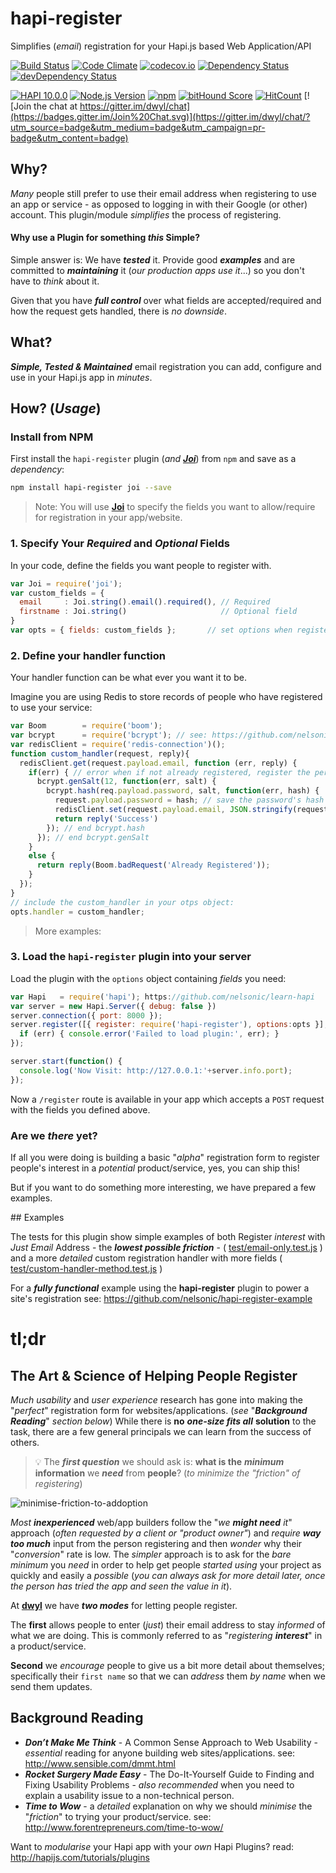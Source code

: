 # hapi-register

Simplifies (*email*) registration for your Hapi.js based Web Application/API

[![Build Status](https://travis-ci.org/nelsonic/hapi-register.svg?branch=master)](https://travis-ci.org/nelsonic/hapi-register)
[![Code Climate](https://codeclimate.com/github/nelsonic/hapi-register/badges/gpa.svg)](https://codeclimate.com/github/nelsonic/hapi-register)
[![codecov.io](http://codecov.io/github/nelsonic/hapi-register/coverage.svg?branch=master)](http://codecov.io/github/nelsonic/hapi-register?branch=master)
[![Dependency Status](https://david-dm.org/nelsonic/hapi-register.svg)](https://david-dm.org/nelsonic/hapi-register)
[![devDependency Status](https://david-dm.org/nelsonic/hapi-register/dev-status.svg)](https://david-dm.org/nelsonic/hapi-register#info=devDependencies)

[![HAPI 10.0.0](http://img.shields.io/badge/hapi-10.0.0-brightgreen.svg "Latest Hapi.js")](http://hapijs.com)
[![Node.js Version](https://img.shields.io/node/v/hapi-auth-jwt2.svg?style=flat "Node.js 0.12 & 4.0 and io.js latest all supported")](http://nodejs.org/download/)
[![npm](https://img.shields.io/npm/v/hapi-login.svg)](https://www.npmjs.com/package/hapi-login)
[![bitHound Score](https://www.bithound.io/github/dwyl/hapi-auth-jwt2/badges/score.svg)](https://www.bithound.io/github/dwyl/hapi-auth-jwt2)
[![HitCount](https://hitt.herokuapp.com/nelsonic/hapi-register.svg)](https://github.com/nelsonic/hapi-register)
[![Join the chat at https://gitter.im/dwyl/chat](https://badges.gitter.im/Join%20Chat.svg)](https://gitter.im/dwyl/chat/?utm_source=badge&utm_medium=badge&utm_campaign=pr-badge&utm_content=badge)


## Why?

*Many* people still prefer to use their email address when registering
to use an app or service - as opposed to logging in with their Google (or other) account.
This plugin/module *simplifies* the process of registering.

#### Why use a Plugin for something *this* Simple?

Simple answer is: We have ***tested*** it. Provide good ***examples*** and are committed
to ***maintaining*** it (*our production apps use it*...) so you don't have to *think* about it.

Given that you have ***full control*** over what fields
are accepted/required and how the request gets handled,
there is *no downside*.

## What?

***Simple, Tested & Maintained*** email registration you
can add, configure and use in your Hapi.js app in *minutes*.


## How? (*Usage*)

### Install from NPM

First install the `hapi-register` plugin
(*and* [***Joi***](https://github.com/hapijs/joi))
from `npm` and save as a *dependency*:

```sh
npm install hapi-register joi --save
```

> Note: You will use
[**Joi**](https://github.com/nelsonic/learn-hapi#validation-with-joi)
to specify the fields you want to allow/require
for registration in your app/website.

### 1. Specify Your *Required* and *Optional* Fields

In your code, define the fields you want people to register with.

```js
var Joi = require('joi');
var custom_fields = {
  email     : Joi.string().email().required(), // Required
  firstname : Joi.string()                     // Optional field
}
var opts = { fields: custom_fields };       // set options when registering the plugin
```

### 2. Define your handler function

Your handler function can be what ever you want it to be.

Imagine you are using Redis to store records of people who have registered to use your service:

```js
var Boom        = require('boom');
var bcrypt      = require('bcrypt'); // see: https://github.com/nelsonic/bcrypt
var redisClient = require('redis-connection')();
function custom_handler(request, reply){
  redisClient.get(request.payload.email, function (err, reply) {
    if(err) { // error when if not already registered, register the person:
      bcrypt.genSalt(12, function(err, salt) {
        bcrypt.hash(req.payload.password, salt, function(err, hash) {
          request.payload.password = hash; // save the password's hash
          redisClient.set(request.payload.email, JSON.stringify(request.payload));
          return reply('Success')
        }); // end bcrypt.hash
      }); // end bcrypt.genSalt
    }
    else {
      return reply(Boom.badRequest('Already Registered'));
    }
  });
}
// include the custom_handler in your otps object:
opts.handler = custom_handler;
```
> More examples:

### 3. Load the `hapi-register` plugin into your server

Load the plugin with the `options` object containing *fields* you need:

```js
var Hapi   = require('hapi'); https://github.com/nelsonic/learn-hapi
var server = new Hapi.Server({ debug: false })
server.connection({ port: 8000 });
server.register([{ register: require('hapi-register'), options:opts }], function (err) {
  if (err) { console.error('Failed to load plugin:', err); }
});

server.start(function() {
  console.log('Now Visit: http://127.0.0.1:'+server.info.port);
});
```

Now a `/register` route is available in your app which
accepts a `POST` request with the fields you defined above.

### Are we *there* yet?

If all you were doing is building a basic "*alpha*"
registration form to register people's interest in a
*potential* product/service, yes, you can ship this!

But if you want to do something more interesting,
we have prepared a few examples.

## Examples

The tests for this plugin show simple examples
of both Register *interest* with *Just Email* Address - the ***lowest possible friction*** -
( [test/email-only.test.js](https://github.com/nelsonic/hapi-register/blob/master/test/email-only.test.js) )
and a more *detailed* custom registration handler with more fields
( [test/custom-handler-method.test.js](https://github.com/nelsonic/hapi-register/blob/master/test/custom-handler-method.test.js) )


For a ***fully functional*** example using the **hapi-register**
plugin to power a site's registration see:
https://github.com/nelsonic/hapi-register-example


# tl;dr

## The Art & Science of Helping People Register

*Much* *usability* and *user experience* research has gone into making
the "*perfect*" registration form for websites/applications.
(*see* "***Background Reading***" *section below*)
While there is **no** ***one-size fits all*** **solution** to the task,
there are a few general principals we can learn from the success of others.

> :bulb: The ***first question*** we should ask is:
**what is the** ***minimum*** **information** we
***need*** from **people**? (*to minimize the "friction" of registering*)

![minimise-friction-to-addoption](https://cloud.githubusercontent.com/assets/194400/9978113/251295f6-5f19-11e5-8452-ffe9549e07bb.png)

*Most* ***inexperienced*** web/app builders follow the "*we* ***might need*** *it*" approach (*often requested by a client or "product owner"*)
and *require* ***way too much***
input from the person registering and then *wonder* why their "*conversion*"
rate is low. The *simpler* approach is to ask for the *bare minimum*
you *need* in order to help get people *started using* your project as
quickly and easily a *possible* (*you can always ask for more detail later, once the person has tried the app and seen the value in it*).

At [**dwyl**](https://github.com/dwyl) we have ***two modes*** for letting people register.

The **first** allows people to enter (*just*) their
email address to stay *informed* of what we are doing. This is commonly
referred to as "*registering* ***interest***" in a product/service.

**Second** we *encourage* people to give us a bit more detail about themselves;
specifically their `first name` so that we can *address* them *by name*
when we send them updates.

## Background Reading

+ ***Don’t Make Me Think*** - A Common Sense Approach to Web Usability -
*essential* reading for anyone building web sites/applications. see: http://www.sensible.com/dmmt.html
+ ***Rocket Surgery Made Easy*** - The Do-It-Yourself Guide to Finding and Fixing Usability Problems - *also recommended* when you need to
explain a usability issue to a non-technical person.
+ ***Time to Wow*** - a *detailed* explanation on why we should
*minimise* the "*friction*" to trying your product/service. see:
http://www.forentrepreneurs.com/time-to-wow/

Want to *modularise* your Hapi app with your
*own* Hapi Plugins? read: http://hapijs.com/tutorials/plugins
